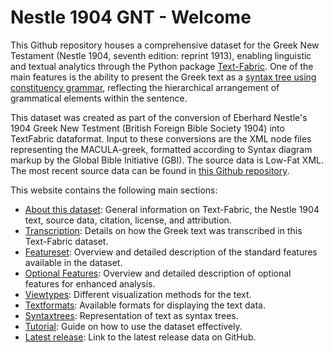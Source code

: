 # Nestle 1904 GNT - Welcome

This Github repository houses a comprehensive dataset for the Greek New Testament (Nestle 1904, seventh edition: reprint 1913), enabling  linguistic and textual analytics through the Python package [Text-Fabric](tf.md). One of the main features is the ability to present the Greek text as a [syntax tree using constituency grammar](syntaxtrees.md), reflecting the hierarchical arrangement of grammatical elements within the sentence.

This dataset was created as part of the conversion of Eberhard Nestle's 1904 Greek New Testment (British Foreign Bible Society 1904) into TextFabric dataformat. Input to these conversions are the XML node files representing the MACULA-greek, formatted according to Syntax diagram markup by the Global Bible Initiative (GBI). The source data is Low-Fat XML. The most recent source data can be found in [this Github repository](https://github.com/Clear-Bible/macula-greek/tree/main/Nestle1904/lowfat).

This website contains the following main sections:

- [About this dataset](about.md#start): General information on Text-Fabric, the Nestle 1904 text, source data, citation, license, and attribution.
- [Transcription](transcription.md#start): Details on how the Greek text was transcribed in this Text-Fabric dataset.
- [Featureset](features/README.md#start): Overview and detailed description of the standard features available in the dataset.
- [Optional Features](additions/README.md#start): Overview and detailed description of optional features for enhanced analysis.
- [Viewtypes](viewtypes.md#start): Different visualization methods for the text.
- [Textformats](textformats.md#start): Available formats for displaying the text data.
- [Syntaxtrees](syntaxtrees.md#start): Representation of text as syntax trees.
- [Tutorial](tutorial/README.md#start): Guide on how to use the dataset effectively.
- [Latest release](https://github.com/CenterBLC/N1904/releases/latest): Link to the latest release data on GitHub.
